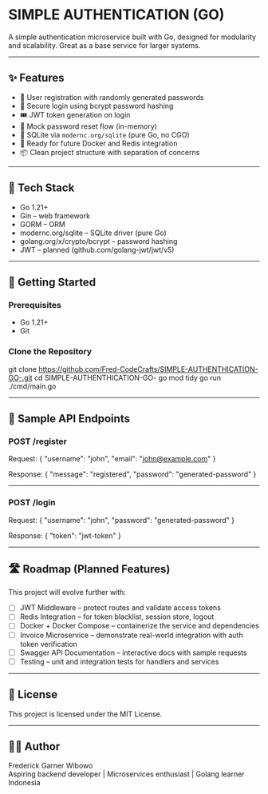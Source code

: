 # SIMPLE AUTHENTICATION (GO)

A simple authentication microservice built with Go, designed for modularity and scalability. Great as a base service for larger systems.

---

## ✨ Features

- 🔐 User registration with randomly generated passwords
- 🔑 Secure login using bcrypt password hashing
- 🎟️ JWT token generation on login
- 🔁 Mock password reset flow (in-memory)
- 🧱 SQLite via `modernc.org/sqlite` (pure Go, no CGO)
- 🚀 Ready for future Docker and Redis integration
- 📦 Clean project structure with separation of concerns

---

## 🧠 Tech Stack

- Go 1.21+
- Gin – web framework
- GORM – ORM
- modernc.org/sqlite – SQLite driver (pure Go)
- golang.org/x/crypto/bcrypt – password hashing
- JWT – planned (github.com/golang-jwt/jwt/v5)

---

## 🚀 Getting Started

### Prerequisites

- Go 1.21+
- Git

### Clone the Repository

git clone https://github.com/Fred-CodeCrafts/SIMPLE-AUTHENTHICATION-GO-.git
cd SIMPLE-AUTHENTHICATION-GO-
go mod tidy
go run ./cmd/main.go

---

## 🔌 Sample API Endpoints

### POST /register

Request:
{
  "username": "john",
  "email": "john@example.com"
}

Response:
{
  "message": "registered",
  "password": "generated-password"
}

---

### POST /login

Request:
{
  "username": "john",
  "password": "generated-password"
}

Response:
{
  "token": "jwt-token"
}

---

## 🛣️ Roadmap (Planned Features)

This project will evolve further with:

- [ ] JWT Middleware – protect routes and validate access tokens
- [ ] Redis Integration – for token blacklist, session store, logout
- [ ] Docker + Docker Compose – containerize the service and dependencies
- [ ] Invoice Microservice – demonstrate real-world integration with auth token verification
- [ ] Swagger API Documentation – interactive docs with sample requests
- [ ] Testing – unit and integration tests for handlers and services

---

## 📄 License

This project is licensed under the MIT License.

---

## 🙋‍♂️ Author

Frederick Garner Wibowo  
Aspiring backend developer | Microservices enthusiast | Golang learner  
Indonesia
